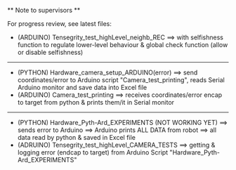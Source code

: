 ** Note to supervisors ** 

For progress review, see latest files:  
- (ARDUINO) Tensegrity_test_highLevel_neighb_REC ==> with selfishness function to regulate lower-level behaviour & global check function (allow or disable selfishness)
****************************************************************************************************************************************
- (PYTHON) Hardware_camera_setup_ARDUINO(error) ==> send coordinates/error to Arduino script "Camera_test_printing", reads Serial Arduino monitor and save data into Excel file
- (ARDUINO) Camera_test_printing ==> receives coordinates/error encap to target from python & prints them/it in Serial monitor
****************************************************************************************************************************************
- (PYTHON) Hardware_Pyth-Ard_EXPERIMENTS (NOT WORKING YET) ==> sends error to Arduino ==> Arduino prints ALL DATA from robot ==> all data read by python & saved in Excel file 
- (ADRUINO) Tensegrity_test_highLevel_CAMERA_TESTS ==> getting & logging error (endcap to target) from Arduino Script "Hardware_Pyth-Ard_EXPERIMENTS"


